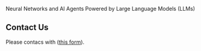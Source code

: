 Neural Networks and AI Agents Powered by Large Language Models (LLMs)

## Contact Us
Please contacs with ([this form](https://dynamicllm.github.io/)).
